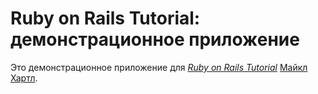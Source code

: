 # Ruby on Rails Tutorial: демонстрационное приложение

Это демонстрационное приложение для
[*Ruby on Rails Tutorial*](http://railstutorial.org/)
 [Майкл Хартл](http://michaelhartl.com/).